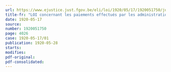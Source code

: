 ```yaml
---
url: https://www.ejustice.just.fgov.be/eli/loi/1920/05/17/1920051750/justel
title-fr: "LOI concernant les paiements effectués par les administrations publiques à l'intervention du service des chèques et virements postaux"
date: 1920-05-17
source:
number: 1920051750
page: 4026
case: 1920-05-17/01
publication: 1920-05-28
starts:
modifies:
pdf-original:
pdf-consolidated:
---
```


